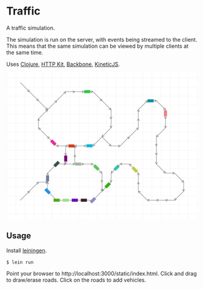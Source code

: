# Traffic

A traffic simulation.

The simulation is run on the server, with events being streamed to the client. This means that the same simulation can be viewed by multiple clients at the same time.

Uses [Clojure](http://clojure.org), [HTTP Kit](http://http-kit.org), [Backbone](http://backbonejs.org/), [KineticJS](http://kineticjs.com/).

![Screenshot](screenshot.png)

## Usage

Install [leiningen](http://leiningen.org/).

    $ lein run

Point your browser to http://localhost:3000/static/index.html. Click and drag to draw/erase roads. Click on the roads to add vehicles.
